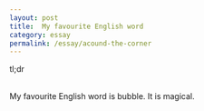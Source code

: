 ```yaml
---
layout: post
title:  My favourite English word
category: essay
permalink: /essay/acound-the-corner
---
```


tl;dr
<br /><br />

My favourite English word is bubble. It is magical.
<br /><br />
